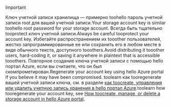 > [!IMPORTANT]
> <span data-ttu-id="6a161-101">Ключ учетной записи хранилища — примерно toohello пароль учетной записи root для вашей учетной записи.</span><span class="sxs-lookup"><span data-stu-id="6a161-101">Your storage account key is similar toohello root password for your storage account.</span></span> <span data-ttu-id="6a161-102">Всегда быть тщательно tooprotect ключ учетной записи.</span><span class="sxs-lookup"><span data-stu-id="6a161-102">Always be careful tooprotect your account key.</span></span> <span data-ttu-id="6a161-103">Избегайте распространением их tooother пользователей, жестко запрограммированные ее или сохранить его в любом месте в виде обычного текста, доступного tooothers.</span><span class="sxs-lookup"><span data-stu-id="6a161-103">Avoid distributing it tooother users, hard-coding it, or saving it anywhere in plaintext that is accessible tooothers.</span></span> <span data-ttu-id="6a161-104">Повторное создание ключа учетной записи с помощью hello портал Azure, если вы считаете, что он был скомпрометирован.</span><span class="sxs-lookup"><span data-stu-id="6a161-104">Regenerate your account key using hello Azure portal if you believe it may have been compromised.</span></span> <span data-ttu-id="6a161-105">toolearn как tooregenerate вашей учетной записи ключа, см. в разделе [как toocreate, управления или удалить учетную запись хранения в hello портал Azure](../articles/storage/common/storage-create-storage-account.md#manage-your-storage-account).</span><span class="sxs-lookup"><span data-stu-id="6a161-105">toolearn how tooregenerate your account key, see [How toocreate, manage, or delete a storage account in hello Azure portal](../articles/storage/common/storage-create-storage-account.md#manage-your-storage-account).</span></span>
> 
> 
